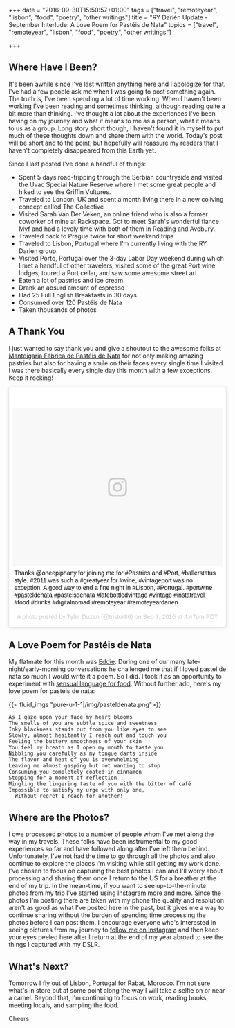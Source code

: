 +++
date = "2016-09-30T15:50:57+01:00"
tags = ["travel", "remoteyear", "lisbon", "food", "poetry", "other writings"]
title = "RY Darién Update - September Interlude: A Love Poem for Pastéis de Nata"
topics = ["travel", "remoteyear", "lisbon", "food", "poetry", "other writings"]

+++

## Where Have I Been?

It's been awhile since I've last written anything here and I apologize for that.  I've had a few people ask me when I was going to post something again.  The truth is, I've been spending a lot of time working. When I haven't been working I've been reading and sometimes thinking, although reading quite a bit more than thinking.  I've thought a lot about the experiences I've been having on my journey and what it means to me as a person, what it means to us as a group.  Long story short though, I haven't found it in myself to put much of these thoughts down and share them with the world.  Today's post will be short and to the point, but hopefully will reassure my readers that I haven't completely disappeared from this Earth yet.

Since I last posted I've done a handful of things:

* Spent 5 days road-tripping through the Serbian countryside and visited the Uvac Special Nature Reserve where I met some great people and hiked to see the Griffin Vultures.
* Traveled to London, UK and spent a month living there in a new coliving concept called The Collective
* Visited Sarah Van Der Veken, an online friend who is also a former coworker of mine at Rackspace.  Got to meet Sarah's wonderful fiance Myf and had a lovely time with both of them in Reading and Avebury.
* Traveled back to Prague twice for short weekend trips
* Traveled to Lisbon, Portugal where I'm currently living with the RY Darien group.
* Visited Porto, Portugal over the 3-day Labor Day weekend during which I met a handful of other travelers, visited some of the great Port wine lodges, toured a Port cellar, and saw some awesome street art.
* Eaten a lot of pastries and ice cream.
* Drank an absurd amount of espresso
* Had 25 Full English Breakfasts in 30 days.
* Consumed over 120 Pastéis de Nata
* Taken thousands of photos


## A Thank You

I just wanted to say thank you and give a shoutout to the awesome folks at [Manteigaria Fábrica de Pastéis de Nata](http://www.manteigaria.com/]) for not only making amazing pastries but also for having a smile on their faces every single time I visited.  I was there basically every single day this month with a few exceptions. Keep it rocking!

<blockquote class="instagram-media" data-instgrm-captioned data-instgrm-version="7" style=" background:#FFF; border:0; border-radius:3px; box-shadow:0 0 1px 0 rgba(0,0,0,0.5),0 1px 10px 0 rgba(0,0,0,0.15); margin: 1px; max-width:658px; padding:0; width:99.375%; width:-webkit-calc(100% - 2px); width:calc(100% - 2px);"><div style="padding:8px;"> <div style=" background:#F8F8F8; line-height:0; margin-top:40px; padding:37.4537037037% 0; text-align:center; width:100%;"> <div style=" background:url(data:image/png;base64,iVBORw0KGgoAAAANSUhEUgAAACwAAAAsCAMAAAApWqozAAAABGdBTUEAALGPC/xhBQAAAAFzUkdCAK7OHOkAAAAMUExURczMzPf399fX1+bm5mzY9AMAAADiSURBVDjLvZXbEsMgCES5/P8/t9FuRVCRmU73JWlzosgSIIZURCjo/ad+EQJJB4Hv8BFt+IDpQoCx1wjOSBFhh2XssxEIYn3ulI/6MNReE07UIWJEv8UEOWDS88LY97kqyTliJKKtuYBbruAyVh5wOHiXmpi5we58Ek028czwyuQdLKPG1Bkb4NnM+VeAnfHqn1k4+GPT6uGQcvu2h2OVuIf/gWUFyy8OWEpdyZSa3aVCqpVoVvzZZ2VTnn2wU8qzVjDDetO90GSy9mVLqtgYSy231MxrY6I2gGqjrTY0L8fxCxfCBbhWrsYYAAAAAElFTkSuQmCC); display:block; height:44px; margin:0 auto -44px; position:relative; top:-22px; width:44px;"></div></div> <p style=" margin:8px 0 0 0; padding:0 4px;"> <a href="https://www.instagram.com/p/BKEtxTBhm_o/" style=" color:#000; font-family:Arial,sans-serif; font-size:14px; font-style:normal; font-weight:normal; line-height:17px; text-decoration:none; word-wrap:break-word;" target="_blank">Thanks @oneepiphany for joining me for #Pastries and #Port, #ballerstatus style.  #2011 was such a #greatyear for #wine, #vintageport was no exception.  A good way to end a fine night in #Lisbon, #Portugal. #portwine #pasteldenata #pasteisdenata #latebottledvintage #vintage #instatravel #food #drinks #digitalnomad #remoteyear #remoteyeardarien</a></p> <p style=" color:#c9c8cd; font-family:Arial,sans-serif; font-size:14px; line-height:17px; margin-bottom:0; margin-top:8px; overflow:hidden; padding:8px 0 7px; text-align:center; text-overflow:ellipsis; white-space:nowrap;">A photo posted by Tyler Duzan (@tristor86) on <time style=" font-family:Arial,sans-serif; font-size:14px; line-height:17px;" datetime="2016-09-07T23:47:06+00:00">Sep 7, 2016 at 4:47pm PDT</time></p></div></blockquote>
<script async defer src="//platform.instagram.com/en_US/embeds.js"></script>

## A Love Poem for Pastéis de Nata

My flatmate for this month was [Eddie](https://www.youtube.com/user/eddiecontento/).  During one of our many late-night/early-morning conversations he challenged me that if I loved pastel de nata so much I would write it a poem.  So I did.  I took it as an opportunity to experiment with [sensual language for food](https://www.washingtonpost.com/news/wonk/wp/2014/04/15/the-traumatic-sensual-addicted-language-of-restaurant-reviews-and-what-it-says-about-you/). Without further ado, here's my love poem for pastéis de nata:

{{< fluid_imgs "pure-u-1-1|/img/pasteldenata.png">}}
  
  
```verse
As I gaze upon your face my heart blooms  
The smells of you are subtle spice and sweetness  
Inky blackness stands out from you like eyes to see  
Slowly, almost hesitantly I reach out and touch you  
Feeling the buttery smoothness of your skin  
You feel my breath as I open my mouth to taste you  
Nibbling you carefully as my tongue darts inside  
The flavor and heat of you is overwhelming  
Leaving me almost gasping but not wanting to stop  
Consuming you completely coated in cinnamon  
Stopping for a moment of reflection  
Mingling the lingering taste of you with the bitter of café  
Impossible to satisfy my urge with only one,  
  Without regret I reach for another!  
```

## Where are the Photos?

I owe processed photos to a number of people whom I've met along the way in my travels.  These folks have been instrumental to my good experiences so far and have followed along after I've left them behind.  Unfortunately, I've not had the time to go through all the photos and also continue to explore the places I'm visiting while still getting my work done.  I've chosen to focus on capturing the best photos I can and I'll worry about processing and sharing them once I return to the US for a breather at the end of my trip.  In the mean-time, if you want to see up-to-the-minute photos from my trip I've started using [Instagram](https://www.instagram.com/tristor86/) more and more.  Since the photos I'm posting there are taken with my phone the quality and resolution aren't as good as what I've posted here in the past, but it gives me a way to continue sharing without the burden of spending time processing the photos before I can post them.  I encourage everyone who's interested in seeing pictures from my journey to [follow me on Instagram](https://www.instagram.com/tristor86/) and then keep your eyes peeled here after I return at the end of my year abroad to see the things I captured with my DSLR.

## What's Next?

Tomorrow I fly out of Lisbon, Portugal for Rabat, Morocco.  I'm not sure what's in store but at some point along the way I will take a selfie on or near a camel.  Beyond that, I'm continuing to focus on work, reading books, meeting locals, and sampling the food.

Cheers.